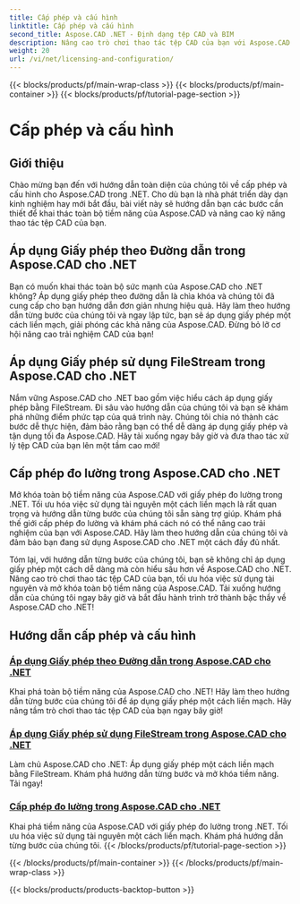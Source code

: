 ```yaml
---
title: Cấp phép và cấu hình
linktitle: Cấp phép và cấu hình
second_title: Aspose.CAD .NET - Định dạng tệp CAD và BIM
description: Nâng cao trò chơi thao tác tệp CAD của bạn với Aspose.CAD cho .NET! Áp dụng giấy phép một cách liền mạch bằng FileStream hoặc theo đường dẫn với hướng dẫn từng bước của chúng tôi.
weight: 20
url: /vi/net/licensing-and-configuration/
---
```


{{< blocks/products/pf/main-wrap-class >}}
{{< blocks/products/pf/main-container >}}
{{< blocks/products/pf/tutorial-page-section >}}

# Cấp phép và cấu hình


## Giới thiệu

Chào mừng bạn đến với hướng dẫn toàn diện của chúng tôi về cấp phép và cấu hình cho Aspose.CAD trong .NET. Cho dù bạn là nhà phát triển dày dạn kinh nghiệm hay mới bắt đầu, bài viết này sẽ hướng dẫn bạn các bước cần thiết để khai thác toàn bộ tiềm năng của Aspose.CAD và nâng cao kỹ năng thao tác tệp CAD của bạn.

## Áp dụng Giấy phép theo Đường dẫn trong Aspose.CAD cho .NET

Bạn có muốn khai thác toàn bộ sức mạnh của Aspose.CAD cho .NET không? Áp dụng giấy phép theo đường dẫn là chìa khóa và chúng tôi đã cung cấp cho bạn hướng dẫn đơn giản nhưng hiệu quả. Hãy làm theo hướng dẫn từng bước của chúng tôi và ngay lập tức, bạn sẽ áp dụng giấy phép một cách liền mạch, giải phóng các khả năng của Aspose.CAD. Đừng bỏ lỡ cơ hội nâng cao trải nghiệm CAD của bạn!

## Áp dụng Giấy phép sử dụng FileStream trong Aspose.CAD cho .NET

Nắm vững Aspose.CAD cho .NET bao gồm việc hiểu cách áp dụng giấy phép bằng FileStream. Đi sâu vào hướng dẫn của chúng tôi và bạn sẽ khám phá những điểm phức tạp của quá trình này. Chúng tôi chia nó thành các bước dễ thực hiện, đảm bảo rằng bạn có thể dễ dàng áp dụng giấy phép và tận dụng tối đa Aspose.CAD. Hãy tải xuống ngay bây giờ và đưa thao tác xử lý tệp CAD của bạn lên một tầm cao mới!

## Cấp phép đo lường trong Aspose.CAD cho .NET

Mở khóa toàn bộ tiềm năng của Aspose.CAD với giấy phép đo lường trong .NET. Tối ưu hóa việc sử dụng tài nguyên một cách liền mạch là rất quan trọng và hướng dẫn từng bước của chúng tôi sẵn sàng trợ giúp. Khám phá thế giới cấp phép đo lường và khám phá cách nó có thể nâng cao trải nghiệm của bạn với Aspose.CAD. Hãy làm theo hướng dẫn của chúng tôi và đảm bảo bạn đang sử dụng Aspose.CAD cho .NET một cách đầy đủ nhất.

Tóm lại, với hướng dẫn từng bước của chúng tôi, bạn sẽ không chỉ áp dụng giấy phép một cách dễ dàng mà còn hiểu sâu hơn về Aspose.CAD cho .NET. Nâng cao trò chơi thao tác tệp CAD của bạn, tối ưu hóa việc sử dụng tài nguyên và mở khóa toàn bộ tiềm năng của Aspose.CAD. Tải xuống hướng dẫn của chúng tôi ngay bây giờ và bắt đầu hành trình trở thành bậc thầy về Aspose.CAD cho .NET!
## Hướng dẫn cấp phép và cấu hình
### [Áp dụng Giấy phép theo Đường dẫn trong Aspose.CAD cho .NET](./apply-license-by-path/)
 Khai phá toàn bộ tiềm năng của Aspose.CAD cho .NET! Hãy làm theo hướng dẫn từng bước của chúng tôi để áp dụng giấy phép một cách liền mạch. Hãy nâng tầm trò chơi thao tác tệp CAD của bạn ngay bây giờ!
### [Áp dụng Giấy phép sử dụng FileStream trong Aspose.CAD cho .NET](./apply-license-using-filestream/)
Làm chủ Aspose.CAD cho .NET: Áp dụng giấy phép một cách liền mạch bằng FileStream. Khám phá hướng dẫn từng bước và mở khóa tiềm năng. Tải ngay!
### [Cấp phép đo lường trong Aspose.CAD cho .NET](./metered-licensing/)
Khai phá tiềm năng của Aspose.CAD với giấy phép đo lường trong .NET. Tối ưu hóa việc sử dụng tài nguyên một cách liền mạch. Khám phá hướng dẫn từng bước của chúng tôi.
{{< /blocks/products/pf/tutorial-page-section >}}

{{< /blocks/products/pf/main-container >}}
{{< /blocks/products/pf/main-wrap-class >}}

{{< blocks/products/products-backtop-button >}}

